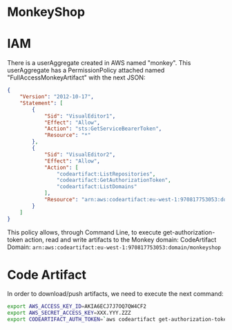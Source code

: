 # MonkeyShop

# IAM

There is a userAggregate created in AWS named "monkey". This userAggregate has a PermissionPolicy attached named "FullAccessMonkeyArtifact" with the next JSON:

```json
{
    "Version": "2012-10-17",
    "Statement": [
        {
            "Sid": "VisualEditor1",
            "Effect": "Allow",
            "Action": "sts:GetServiceBearerToken",
            "Resource": "*"
        },
        {
            "Sid": "VisualEditor2",
            "Effect": "Allow",
            "Action": [
                "codeartifact:ListRepositories",
                "codeartifact:GetAuthorizationToken",
                "codeartifact:ListDomains"
            ],
            "Resource": "arn:aws:codeartifact:eu-west-1:970817753053:domain/monkeyshop"
        }
    ]
}
```

This policy allows, through Command Line, to execute get-authorization-token action, read and write artifacts to the Monkey domain:
CodeArtifact Domain: `arn:aws:codeartifact:eu-west-1:970817753053:domain/monkeyshop`

# Code Artifact
In order to download/push artifacts, we need to execute the next command:

```bash
export AWS_ACCESS_KEY_ID=AKIA6ECJ7J7OQ7QW4CF2
export AWS_SECRET_ACCESS_KEY=XXX.YYY.ZZZ
export CODEARTIFACT_AUTH_TOKEN=`aws codeartifact get-authorization-token --domain monkeyshop --domain-owner 970817753053 --region eu-west-1 --query authorizationToken --output text`
```

